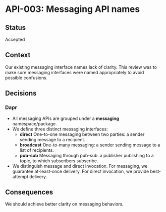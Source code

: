 # API-003: Messaging API names

## Status
Accepted

## Context
Our existing messaging interface names lack of clarity. This review was to make sure messaging interfaces were named appropriately to avoid possible confusions.

## Decisions

### Dapr 

* All messaging APIs are grouped under a **messaging** namespace/package.
* We define three distinct messaging interfaces:
    - **direct**
      One-to-one messaging between two parties: a sender sending message to a recipient.
    - **broadcast**
      One-to-many messaging: a sender sending message to a list of recipients. 
    - **pub-sub**
      Messaging through pub-sub: a publisher publishing to a topic, to which subscribers subscribe.
* We distinguish message and direct invocation. For messaging, we guarantee at-least-once delivery. For direct invocation, we provide best-attempt delivery.
## Consequences

We should achieve better clarity on messaging behaviors.